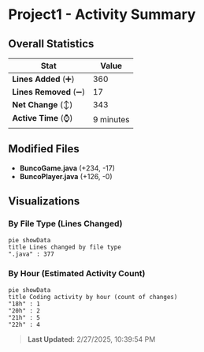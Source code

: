 # Project1 - Activity Summary 

## Overall Statistics

| Stat                   | Value                                                             |
| ---------------------- | ----------------------------------------------------------------- |
| **Lines Added** (➕)   | 360                                          |
| **Lines Removed** (➖) | 17                                        |
| **Net Change** (↕)    | 343                |
| **Active Time** (⌚)   | 9 minutes |


## Modified Files
- **BuncoGame.java** (+234, -17)
- **BuncoPlayer.java** (+126, -0)

## Visualizations

### By File Type (Lines Changed)

```mermaid
pie showData
title Lines changed by file type
".java" : 377
```

### By Hour (Estimated Activity Count)

```mermaid
pie showData
title Coding activity by hour (count of changes)
"18h" : 1
"20h" : 2
"21h" : 5
"22h" : 4
```


> **Last Updated:** 2/27/2025, 10:39:54 PM